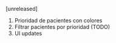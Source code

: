 [unreleased]

1) Prioridad de pacientes con colores
2) Filtrar pacientes por prioridad (TODO)
3) UI updates